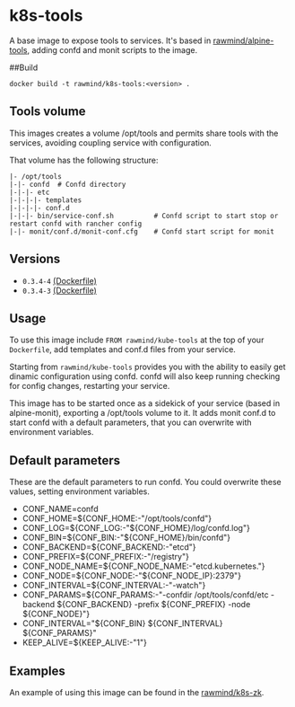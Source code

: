 k8s-tools
=============

A base image to expose tools to services. It's based in [rawmind/alpine-tools][alpine-tools], adding confd and monit scripts to the image.

##Build

```
docker build -t rawmind/k8s-tools:<version> .
```

## Tools volume

This images creates a volume /opt/tools and permits share tools with the services, avoiding coupling service with configuration.

That volume has the following structure:

```
|- /opt/tools
|-|- confd 	# Confd directory
|-|-|- etc
|-|-|-|- templates
|-|-|-|- conf.d
|-|-|- bin/service-conf.sh          # Confd script to start stop or restart confd with rancher config
|-|- monit/conf.d/monit-conf.cfg  	# Confd start script for monit
```


## Versions

- `0.3.4-4` [(Dockerfile)](https://github.com/rawmind0/k8s-tools/blob/0.3.4-4/Dockerfile)
- `0.3.4-3` [(Dockerfile)](https://github.com/rawmind0/k8s-tools/blob/0.3.4-3/Dockerfile)

## Usage

To use this image include `FROM rawmind/kube-tools` at the top of your `Dockerfile`, add templates and conf.d files from your service.

Starting from `rawmind/kube-tools` provides you with the ability to easily get dinamic configuration using confd. confd will also keep running checking for config changes, restarting your service.

This image has to be started once as a sidekick of your service (based in alpine-monit), exporting a /opt/tools volume to it. It adds monit conf.d to start confd with a default parameters, that you can overwrite with environment variables.

## Default parameters

These are the default parameters to run confd. You could overwrite these values, setting environment variables.

- CONF_NAME=confd
- CONF_HOME=${CONF_HOME:-"/opt/tools/confd"}
- CONF_LOG=${CONF_LOG:-"${CONF_HOME}/log/confd.log"}
- CONF_BIN=${CONF_BIN:-"${CONF_HOME}/bin/confd"}
- CONF_BACKEND=${CONF_BACKEND:-"etcd"}
- CONF_PREFIX=${CONF_PREFIX:-"/registry"}
- CONF_NODE_NAME=${CONF_NODE_NAME:-"etcd.kubernetes."}
- CONF_NODE=${CONF_NODE:-"${CONF_NODE_IP}:2379"}
- CONF_INTERVAL=${CONF_INTERVAL:-"-watch"}
- CONF_PARAMS=${CONF_PARAMS:-"-confdir /opt/tools/confd/etc -backend ${CONF_BACKEND} -prefix ${CONF_PREFIX} -node ${CONF_NODE}"}
- CONF_INTERVAL="${CONF_BIN} ${CONF_INTERVAL} ${CONF_PARAMS}"
- KEEP_ALIVE=${KEEP_ALIVE:-"1"}


## Examples

An example of using this image can be found in the [rawmind/k8s-zk][k8s-zk].

[k8s-zk]: https://github.com/rawmind0/k8s-zk
[alpine-tools]: https://github.com/rawmind0/alpine-tools

